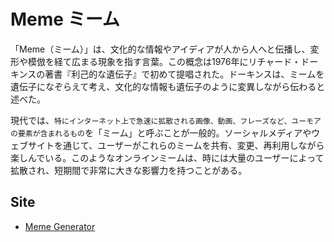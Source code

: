 # Meme ミーム

「Meme（ミーム）」は、文化的な情報やアイディアが人から人へと伝播し、変形や模倣を経て広まる現象を指す言葉。この概念は1976年にリチャード・ドーキンスの著書『利己的な遺伝子』で初めて提唱された。ドーキンスは、ミームを遺伝子になぞらえて考え、文化的な情報も遺伝子のように変異しながら伝わると述べた。

現代では、`特にインターネット上で急速に拡散される画像、動画、フレーズなど、ユーモアの要素が含まれるもの`を「ミーム」と呼ぶことが一般的。ソーシャルメディアやウェブサイトを通じて、ユーザーがこれらのミームを共有、変更、再利用しながら楽しんでいる。このようなオンラインミームは、時には大量のユーザーによって拡散され、短期間で非常に大きな影響力を持つことがある。

## Site

- [Meme Generator](https://memegenerator.net/)
